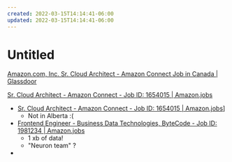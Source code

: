 ```yaml
---
created: 2022-03-15T14:14:41-06:00
updated: 2022-03-15T14:14:41-06:00
---
```

# Untitled
[Amazon.com, Inc. Sr. Cloud Architect - Amazon Connect Job in Canada | Glassdoor](https://www.glassdoor.ca/job-listing/sr-cloud-architect-amazon-connect-amazon-web-services-canada-in-JV_KO0,33_KE34,63.htm?jl=1007217229887&pos=102&ao=1276056&s=264&guid=0000017f8f331d8c9d4dd5ca522ff67b&src=GD_JOB_AD&t=FJ&vt=w&uido=FC5C7262CC9D7332714DEE62B66D3028&cs=1_082d4b41&cb=1647374966618&jobListingId=1007217229887&jrtk=3-0-1fu7j67ltu498801-1fu7j67n0ghrf800-81e9a4faf3c13a57-&ctt=1647375013411)


[Sr. Cloud Architect - Amazon Connect - Job ID: 1654015 | Amazon.jobs](https://www.amazon.jobs/en/jobs/1654015/sr-cloud-architect-amazon-connect)

- [Sr. Cloud Architect - Amazon Connect - Job ID: 1654015 | Amazon.jobs](https://www.amazon.jobs/en/jobs/1654015/sr-cloud-architect-amazon-connect)]
	- Not in Alberta :(
- [Frontend Engineer - Business Data Technologies, ByteCode - Job ID: 1981234 | Amazon.jobs](https://www.amazon.jobs/en/jobs/1981234/frontend-engineer-business-data-technologies-bytecode)
	- 1 xb of data!
	- "Neuron team" ?
- 